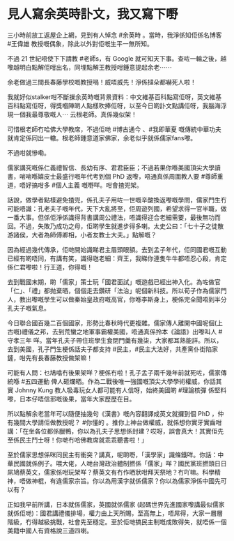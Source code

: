 # 見人寫余英時訃文，我又寫下嘢

三小時前放工返屋企上網，見到有人悼念 #余英時 。當時，我淨係知佢係名博客 #王偉雄 教授嘅偶象，除此以外對佢嘅生平一無所知。

不過 21 世紀唔使下下請教 #老師s，有 Google 就可知天下事。查咗一輪之後，越嚟越明白點解佢咁出名，同埋點解王教授咁鍾意提起余老⋯⋯

余老做過三間長春藤學校嘅教授喎！威唔威先！淨係撻朵都嚇死人啦！

我就好似stalker咁不斷摷余英時嘅背景資料：中文維基百科點寫佢呀，英文維基百科點寫佢呀，得獎嗰陣啲人點樣吹捧佢呀，以至今日啲訃文點講佢呀，我腦海浮現一個我最尊敬嘅人⋯ 云根老師。真係幾似架！

可惜根老師冇哈佛大學教席，不過佢哋 #博古通今 、#我即華夏 嘅傳統中華功夫就肯定係同出一轍。根老師鍾意道家佛家，余老似乎就係儒家fans嚟。

不過咁就慘嘞。

儒家講究嘅係仁義禮智信、長幼有序、君君臣臣；不過若果你喺美國頂尖大學讀書，啱啱喺嬉皮士最盛行嘅年代考到個 PhD 返嚟，唔通真係周圍教人要 #尊師重道，唔好搞咁多 #個人主義 嘅嘢咩。咁會揸兜架。

話說，做學者點樣避免揸兜，係孔夫子用咗一世嘅辛酸換返嚟嘅學問，儒家門生冇可能唔識：孔老夫子嘅年代，天下大亂將至，佢周遊列國，希望求得一官半職，做一番大事。但係佢淨係識得背書講周公禮法，唔識得迎合老細需要，最後無功而回。不過，失敗乃成功之母，佢啲學生就進步得多喇。太史公曰：「七十子之徒散游諸侯，大者為師傅卿相，小者友教士大夫。」點解嘅？

因為經過幾代傳承，佢哋開始識睇君主眉頭眼額。去到孟子年代，佢同國君嘅互動已經有啲唔同，有講有笑，識得𠱁老細：齊王，我睇你連隻牛牛都唔忍心殺，肯定係仁君嚟啦！行王道，你得嘅！

去到戰國末期，啲「儒家」策士玩「國君面試」嘅遊戲已經出神入化。為咗做官「仁」、「禮」都抛棄晒，個個走去鑽研「法治」呢個新科技。所以荀子作為儒家門人，教出嚟嘅學生可以做秦始皇政府嘅高官，你喺李斯身上，梗係完全聞唔到半分孔夫子嘅氣息。

今日聯合國百幾二百個國家，形勢比春秋時代更複雜。儒家傳人離開中國呢個(上古嘅)禮儀之邦，去到荒蠻之地軍事霸權美國，唔通真係拎本《論語》出嚟叫人 #守孝三年 咩。當年孔夫子帶住班學生食閉門羹有幾柒，大家都耳熟能詳。所以，去到美國，孔子門生梗係話夫子都支持 #民主，#民主大法好，共產黨仆街陷家鏟，咁先有長春藤教授做架嘛！

可能有人問：乜鳩噏冇後果架咩？梗係冇啦！孔子孟子兩千幾年前就死咗，儒家傳統喺 #五四運動 俾人砸爛晒。作為二戰後唯一強國嘅頂尖大學學術權威，你話其實 Johnny Kung 教人吸毒玩女人都可能有人信呀，始終美國啲 #理論核彈 係堅料嚟，日本仔唔信邪嘅後果，當年大家歷歷在目。

所以點解余老當年可以隨便抽幾句《漢書》嘅內容翻譯成英文就攞到個 PhD ，仲有幾間大學請佢做教授呢？ #你懂的 。推你上神台做權威，就係想你實牙實齒咁講：「在坐各位都係臘鴨，你以為孔夫子思想係封建？哎呀，誤會真大！其實佢先至係民主鬥士呀！你哋冇哈佛教席就乖乖聽書啦！」

至於儒家思想係咪同民主有衝突？講真，呢啲嘢，「漢學家」識條鐵咩。你話：中華民國就係例子。喂大佬，人哋台灣政治體制撚係「儒家」咩？國民黨班撚頭日日屌鳩蔡英文，儒家係咁玩架咩？蔡英文有冇作晒狀咁拜天祭地？冇吖嘛。科學精神，唔做神棍，有違儒家宗旨。你以為用漢字就係儒家？你以為儒家淨係中國先可以有？

正如我早前所講，日本就係儒家，英國就係儒家 (起碼世界先進國家嚟講最似儒家就係佢哋)：國君講禮儀排場，權力由上天所賜，至高無上，唔屌得，大家一層層階級，冇得越級挑戰，社會先至穩定。至於佢哋搞民主制嘅成敗得失，就唔係一個美籍中國人有資格說三道四喇。
